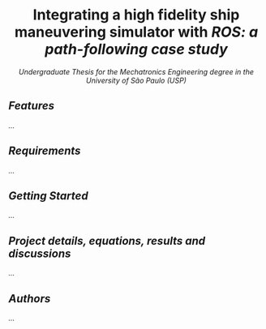 <h1 align="center">
Integrating a high fidelity ship maneuvering simulator with <i>ROS<i>: a path-following case study
</h1>

<p align="center">
    Undergraduate Thesis for the Mechatronics Engineering degree in the University of São Paulo (USP)
</p>

## Features

...

## Requirements

...

## Getting Started

...

## Project details, equations, results and discussions

...

## Authors

...